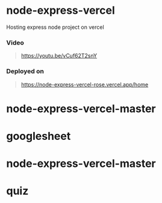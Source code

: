 # node-express-vercel
Hosting express node project on vercel

### Video
> https://youtu.be/vCuf62T2snY

### Deployed on
> https://node-express-vercel-rose.vercel.app/home
# node-express-vercel-master
# googlesheet
# node-express-vercel-master
# quiz
